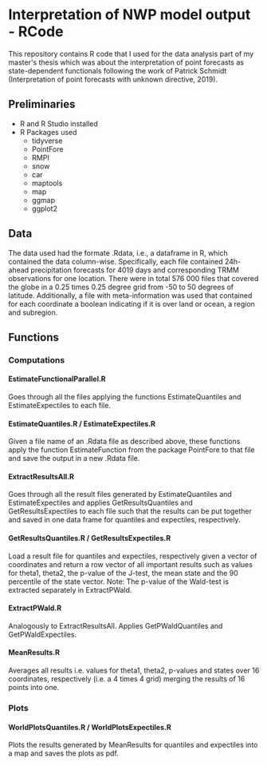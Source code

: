 # Interpretation of NWP model output - RCode
This repository contains R code that I used for the data analysis part of my master's thesis which was about the interpretation of point forecasts as state-dependent functionals following the work of Patrick Schmidt (Interpretation of point forecasts with unknown directive, 2019).


## Preliminaries
* R and R Studio installed
* R Packages used
    * tidyverse
    * PointFore
    * RMPI
    * snow
    * car
    * maptools
    * map
    * ggmap
    + ggplot2

## Data
The data used had the formate .Rdata, i.e., a dataframe in R, which contained the data column-wise. Specifically, each file contained 24h-ahead precipitation forecasts for 4019 days and corresponding TRMM observations for one location. There were in total 576 000 files that covered the globe in a 0.25 times 0.25 degree grid from -50 to 50 degrees of latitude.
Additionally, a file with meta-information was used that contained for each coordinate a boolean indicating if it is over land or ocean, a region and subregion.

## Functions

### Computations

#### EstimateFunctionalParallel.R
Goes through all the files applying the functions EstimateQuantiles and EstimateExpectiles to each file.

#### EstimateQuantiles.R / EstimateExpectiles.R
Given a file name of an .Rdata file as described above, these functions apply the function EstimateFunction from the package PointFore to that file and save the output in a new .Rdata file.

#### ExtractResultsAll.R
Goes through all the result files generated by EstimateQuantiles and EstimateExpectiles and applies GetResultsQuantiles and GetResultsExpectiles to each file such that the results can be put together and saved in one data frame for quantiles and expectiles, respectively.

#### GetResultsQuantiles.R / GetResultsExpectiles.R
Load a result file for quantiles and expectiles, respectively given a vector of coordinates and return a row vector of all important results such as values for theta1, theta2, the p-value of the J-test, the mean state and the 90 percentile of the state vector. Note: The p-value of the Wald-test is extracted separately in ExtractPWald.

#### ExtractPWald.R
Analogously to ExtractResultsAll. Applies GetPWaldQuantiles and GetPWaldExpectiles.

#### MeanResults.R
Averages all results i.e. values for theta1, theta2, p-values and states over 16 coordinates, respectively (i.e. a 4 times 4 grid) merging the results of 16 points into one.

### Plots

#### WorldPlotsQuantiles.R / WorldPlotsExpectiles.R
Plots the results generated by MeanResults for quantiles and expectiles into a map and saves the plots as pdf.
